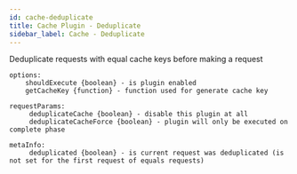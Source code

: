 ```yaml
---
id: cache-deduplicate
title: Cache Plugin - Deduplicate
sidebar_label: Cache - Deduplicate
---
```


Deduplicate requests with equal cache keys before making a request

```
options:
    shouldExecute {boolean} - is plugin enabled
    getCacheKey {function} - function used for generate cache key

requestParams:
     deduplicateCache {boolean} - disable this plugin at all
     deduplicateCacheForce {boolean} - plugin will only be executed on complete phase

metaInfo:
     deduplicated {boolean} - is current request was deduplicated (is not set for the first request of equals requests)
```

